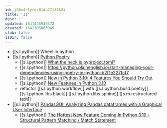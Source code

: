 ```yaml
---
id: j30x4rtyrur01du27t81k2i
title: '11'
desc: ''
updated: 1641446930572
created: 1641105063949
stub: false
isDir: false
---
```



-  [[s.l.python]] Wheel in python 
-  [[s.l.python]] [Python Poetry](https://python-poetry.org/docs/cli/)
    - [[s.l.python]] [What the heck is pyproject.toml?](https://snarky.ca/what-the-heck-is-pyproject-toml/)
    - [[s.l.python]] <https://python.plainenglish.io/start-managing-your-dependencies-using-poetry-in-python-b2f1e227fcf7>
    - [[s.l.python]] [New in Python 3.10: 4 Features You Should Try Out](https://betterprogramming.pub/new-in-python-3-10-4-features-you-should-try-out-d48db504500d)
    - [[s.l.python]] [New Features in Python 3.10](https://youtu.be/5-A435hIYio)
    - refactor [[s.l.python.workflow]] with [[s.l.python.build.poetry]] [[s.l.python.libs.black]] [[s.l.python.libs.sphinx]] [[s.m.restructured-text]] 
-  [[s.l.python]] [PandasGUI: Analyzing Pandas dataframes with a Graphical User Interface](https://towardsdatascience.com/pandasgui-analyzing-pandas-dataframes-with-a-graphical-user-interface-36f5c1357b1d)
   -  [[s.l.python]] [The Hottest New Feature Coming In Python 3.10 - Structural Pattern Matching / Match Statement](https://youtu.be/-79HGfWmH_w)
